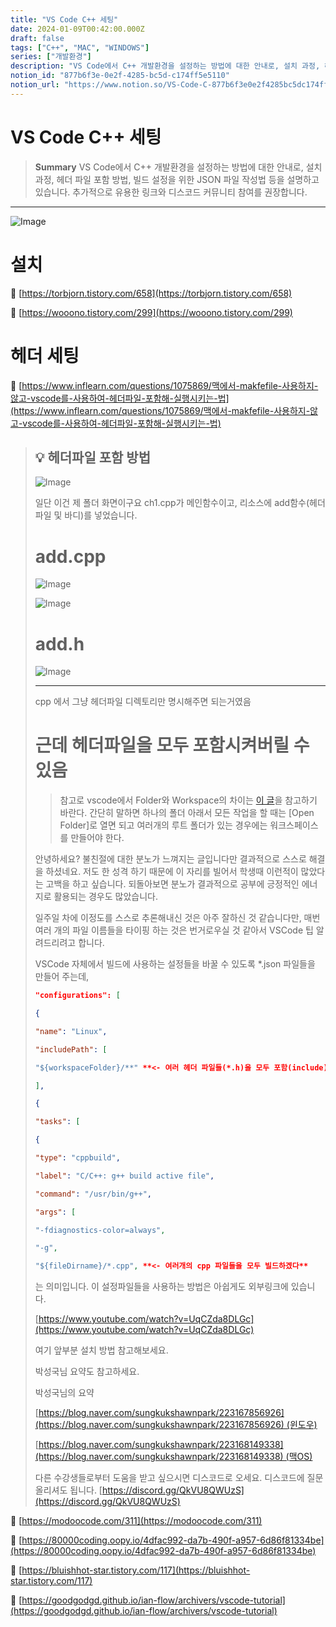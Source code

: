 ```yaml
---
title: "VS Code C++ 세팅"
date: 2024-01-09T00:42:00.000Z
draft: false
tags: ["C++", "MAC", "WINDOWS"]
series: ["개발환경"]
description: "VS Code에서 C++ 개발환경을 설정하는 방법에 대한 안내로, 설치 과정, 헤더 파일 포함 방법, 빌드 설정을 위한 JSON 파일 작성법 등을 설명하고 있습니다. 추가적으로 유용한 링크와 디스코드 커뮤니티 참여를 권장합니다."
notion_id: "877b6f3e-0e2f-4285-bc5d-c174ff5e5110"
notion_url: "https://www.notion.so/VS-Code-C-877b6f3e0e2f4285bc5dc174ff5e5110"
---
```


# VS Code C++ 세팅

> **Summary**
> VS Code에서 C++ 개발환경을 설정하는 방법에 대한 안내로, 설치 과정, 헤더 파일 포함 방법, 빌드 설정을 위한 JSON 파일 작성법 등을 설명하고 있습니다. 추가적으로 유용한 링크와 디스코드 커뮤니티 참여를 권장합니다.

---

![Image](image_02b69e47e77d.png)

# 설치

🔗 [https://torbjorn.tistory.com/658](https://torbjorn.tistory.com/658)

🔗 [https://wooono.tistory.com/299](https://wooono.tistory.com/299)


# 헤더 세팅

🔗 [https://www.inflearn.com/questions/1075869/맥에서-makfefile-사용하지-않고-vscode를-사용하여-헤더파일-포함해-실행시키는-법](https://www.inflearn.com/questions/1075869/맥에서-makfefile-사용하지-않고-vscode를-사용하여-헤더파일-포함해-실행시키는-법)

> 💡 **헤더파일 포함 방법**
> ---
>
> ![Image](image_1f4f14584a7e.png)
>
> 일단 이건 제 폴더 화면이구요 ch1.cpp가 메인함수이고, 리소스에 add함수(헤더파일 및 바디)를 넣었습니다.
>
> # add.cpp
>
> ![Image](image_6d29f1b0350d.png)
>
> ![Image](image_6314d7e4f833.png)
>
> # add.h
>
> ![Image](image_5b711c8e3e2a.png)
>
>
> ---
>
>
> cpp 에서 그냥 헤더파일 디렉토리만 명시해주면 되는거였음
>
>
> # 근데 헤더파일을 모두 포함시켜버릴 수 있음
>
> > 참고로 vscode에서 Folder와 Workspace의 차이는 [이 글](https://stackoverflow.com/a/57134632)을 참고하기 바란다. 
> 간단히 말하면 하나의 폴더 아래서 모든 작업을 할 때는 [Open Folder]로 열면 되고 
> 여러개의 루트 폴더가 있는 경우에는 워크스페이스를 만들어야 한다.
>
> 안녕하세요? 불친절에 대한 분노가 느껴지는 글입니다만 결과적으로 스스로 해결을 하셨네요. 저도 한 성격 하기 때문에 이 자리를 빌어서 학생때 이런적이 많았다는 고백을 하고 싶습니다. 되돌아보면 분노가 결과적으로 공부에 긍정적인 에너지로 활용되는 경우도 많았습니다.
>
> 일주일 차에 이정도를 스스로 추론해내신 것은 아주 잘하신 것 같습니다만, 매번 여러 개의 파일 이름들을 타이핑 하는 것은 번거로우실 것 같아서 VSCode 팁 알려드리려고 합니다.
>
> VSCode 자체에서 빌드에 사용하는 설정들을 바꿀 수 있도록 *.json 파일들을 만들어 주는데,
>
>
> ```json
> "configurations": [
>
> {
>
> "name": "Linux",
>
> "includePath": [
>
> "${workspaceFolder}/**" **<- 여러 헤더 파일들(*.h)을 모두 포함(include)시키겠다.**
>
> ],
> ```
>
> ```json
> {
>
> "tasks": [
>
> {
>
> "type": "cppbuild",
>
> "label": "C/C++: g++ build active file",
>
> "command": "/usr/bin/g++",
>
> "args": [
>
> "-fdiagnostics-color=always",
>
> "-g",
>
> "${fileDirname}/*.cpp", **<- 여러개의 cpp 파일들을 모두 빌드하겠다**
> ```
>
> 는 의미입니다. 이 설정파일들을 사용하는 방법은 아쉽게도 외부링크에 있습니다.
>
> [https://www.youtube.com/watch?v=UqCZda8DLGc](https://www.youtube.com/watch?v=UqCZda8DLGc)
>
> 여기 앞부분 설치 방법 참고해보세요.
>
> 박성국님 요약도 참고하세요.
>
> 박성국님의 요약
>
> [https://blog.naver.com/sungkukshawnpark/223167856926](https://blog.naver.com/sungkukshawnpark/223167856926) (윈도우)
>
> [https://blog.naver.com/sungkukshawnpark/223168149338](https://blog.naver.com/sungkukshawnpark/223168149338) (맥OS)
>
> 다른 수강생들로부터 도움을 받고 싶으시면 디스코드로 오세요. 디스코드에 질문 올리셔도 됩니다. [https://discord.gg/QkVU8QWUzS](https://discord.gg/QkVU8QWUzS)
>
>

🔗 [https://modoocode.com/311](https://modoocode.com/311)

🔗 [https://80000coding.oopy.io/4dfac992-da7b-490f-a957-6d86f81334be](https://80000coding.oopy.io/4dfac992-da7b-490f-a957-6d86f81334be)

🔗 [https://bluishhot-star.tistory.com/117](https://bluishhot-star.tistory.com/117)

🔗 [https://goodgodgd.github.io/ian-flow/archivers/vscode-tutorial](https://goodgodgd.github.io/ian-flow/archivers/vscode-tutorial)

